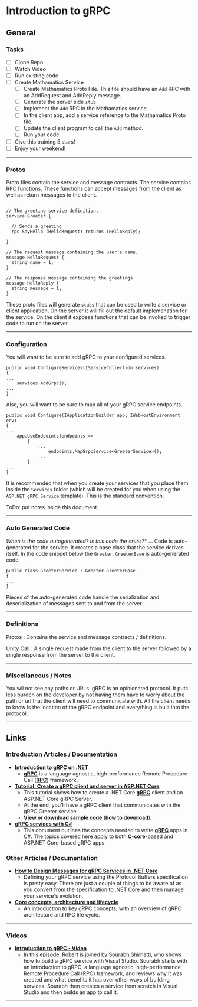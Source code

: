 ﻿# Introduction to gRPC

## General

### Tasks
- [ ] Clone Repo
- [ ] Watch Video
- [ ] Run existing code
- [ ] Create Mathamatics Service
  - [ ] Create Mathamatics Proto File. This file should have an `Add` RPC with an AddRequest and AddReply message.
  - [ ] Generate the server side `stub`
  - [ ] Implement the `Add` RPC in the Mathamatics service.
  - [ ] In the client app, add a service reference to the Mathamatics Proto file.
  - [ ] Update the client program to call the `Add` method.
  - [ ] Run your code
- [ ] Give this training 5 stars! 
- [ ] Enjoy your weekend!

---

### Protos

Proto files contain the service and message contracts. The service contains RPC functions. These functions can accept messages from the client as well as return messages to the client.

```

// The greeting service definition.
service Greeter {

  // Sends a greeting
  rpc SayHello (HelloRequest) returns (HelloReply);

}

// The request message containing the user's name.
message HelloRequest {
  string name = 1;
}

// The response message containing the greetings.
message HelloReply {
  string message = 1;
}

```

These proto files will generate `stubs` that can be used to write a service or client application. 
On the server it will fill out the default implemenation for the service. 
On the client it exposes functions that can be invoked to trigger code to run on the server.

---

### Configuration

You will want to be sure to add gRPC to your configured services.

```
public void ConfigureServices(IServiceCollection services)
{
...
    services.AddGrpc();
...
}
```

Also, you will want to be sure to map all of your gRPC service endpoints.
```
public void Configure(IApplicationBuilder app, IWebHostEnvironment env)
{
...
    app.UseEndpoints(endpoints =>
        {
            ...
                endpoints.MapGrpcService<GreeterService>();
            ...
        }
...
}
```

It is recommended that when you create your services that you place them inside the `Services` folder (which will be created for you when using the `ASP.NET gRPC Service` template). This is the standard convention.

ToDo: put notes inside this document.

---

### Auto Generated Code

*When is the code autogenerated? Is this code the `stubs`?**
...
Code is auto-generated for the service. It creates a base class that the service derives itself. In the code snippet below the `Greeter.GreeterBase` is auto-generated code.

```
public class GreeterService : Greeter.GreeterBase
{
...
}
```

Pieces of the auto-generated code handle the serialization and deserialization of messages sent to and from the server.

---

### Definitions

Protos
: Contains the service and message contracts / definitions.

Unity Call
: A single request made from the client to the server followed by a single response from the server to the client.

---

### Miscellaneous / Notes

You wil not see any paths or URLs. gRPC is an opinionated protocol. It puts less burden on the developer by not having them have to worry about the path or url that the client will need to communicate with. All the client needs to know is the location of the gRPC endpoint and everything is built into the protocol.

---

## Links

### Introduction Articles / Documentation
 - **[Introduction to gRPC on .NET](https://docs.microsoft.com/en-us/aspnet/core/grpc/?view=aspnetcore-5.0)**
   - **[gRPC](https://grpc.io/docs/guides/)** is a language agnostic, high-performance Remote Procedure Call (**[RPC](https://docs.microsoft.com/en-us/windows/win32/rpc/rpc-start-page)**) framework.
 - **[Tutorial: Create a gRPC client and server in ASP.NET Core](https://docs.microsoft.com/en-us/aspnet/core/tutorials/grpc/grpc-start?view=aspnetcore-3.1&tabs=visual-studio)**
   - This tutorial shows how to create a .NET Core **[gRPC](https://grpc.io/docs/guides/)** client and an ASP.NET Core gRPC Server.
   - At the end, you'll have a gRPC client that communicates with the gRPC Greeter service.
   - **[View or download sample code](https://github.com/dotnet/AspNetCore.Docs/tree/main/aspnetcore/tutorials/grpc/grpc-start/sample)** (**[how to download](https://docs.microsoft.com/en-us/aspnet/core/introduction-to-aspnet-core?view=aspnetcore-5.0#how-to-download-a-sample)**).
 - **[gRPC services with C#](https://docs.microsoft.com/en-us/aspnet/core/grpc/basics?view=aspnetcore-5.0&viewFallbackFrom=aspnetcore-3.1%2F%3FWT.mc_id%3Dvstoolbox-c9-niner)**
   - This document outlines the concepts needed to write **[gRPC](https://grpc.io/docs/guides/)** apps in C#. The topics covered here apply to both **[C-core](https://grpc.io/blog/grpc-stacks)**-based and ASP.NET Core-based gRPC apps.

### Other Articles / Documentation 
 - **[How to Design Messages for gRPC Services in .NET Core](https://visualstudiomagazine.com/articles/2020/01/06/defining-grpc-messages.aspx)**
   - Defining your gRPC service using the Protocol Buffers specification is pretty easy. There are just a couple of things to be aware of as you convert from the specification to .NET Core and then manage your service's evolution.
 - **[Core concepts, architecture and lifecycle](https://grpc.io/docs/what-is-grpc/core-concepts/)**
   - An introduction to key gRPC concepts, with an overview of gRPC architecture and RPC life cycle.


---

### Videos 

 - **[Introduction to gRPC - Video](https://stackoverflow.com/questions/31890717/adding-a-readme-md-file-to-a-c-sharp-project-in-visual-studio-2015)**
   - In this episode, Robert is joined by Sourabh Shirhatti, who shows how to build a gRPC service with Visual Studio. Sourabh starts with an introduction to gRPC, a language agnostic, high-performance Remote Procedure Call (RPC) framework, and reviews why it was created and what benefits it has over other ways of building services. Sourabh then creates a service from scratch in Visual Studio and then builds an app to call it.
   
---